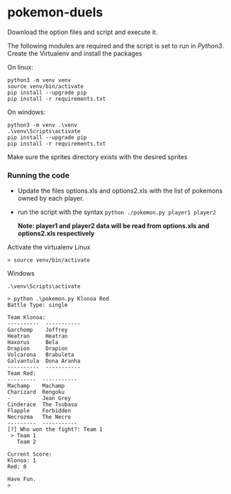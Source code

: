 # pokemon-duels

Download the option files and script and execute it.

The following modules are required and the script is set to run in *Python3*.
Create the Virtualenv and install the packages

On linux:
```
python3 -m venv venv
source venv/bin/activate
pip install --upgrade pip
pip install -r requirements.txt
```

On windows:
```
python3 -m venv .\venv
.\venv\Scripts\activate
pip install --upgrade pip
pip install -r requirements.txt
```

Make sure the sprites directory exists with the desired sprites

### Running the code

- Update the files options.xls and options2.xls with the list of pokemons owned by each player.
- run the script with the syntax `python ./pokemon.py player1 player2`

    **Note: player1 and player2 data will be read from options.xls and options2.xls respectively**

Activate the virtualenv
Linux
```
> source venv/bin/activate
```
Windows
```
.\venv\Scripts\activate
```

```
> python .\pokemon.py Klonoa Red
Battle Type: single

Team Klonoa: 
----------  -----------
Garchomp    Joffrey
Heatran     Heatran
Haxorus     Bela
Drapion     Drapion
Volcarona   Brabuleta
Galvantula  Dona Aranha
----------  -----------
Team Red: 
---------  -----------
Machamp    Machamp
Charizard  Rengoku
-          Jean Grey
Cinderace  The Tsubasa
Flapple    Forbidden
Necrozma   The Necro
---------  -----------
[?] Who won the fight?: Team 1                                                                                                                                                                                                                                                               
 > Team 1
   Team 2

Current Score:
Klonoa: 1
Red: 0

Have Fun.
>
```
